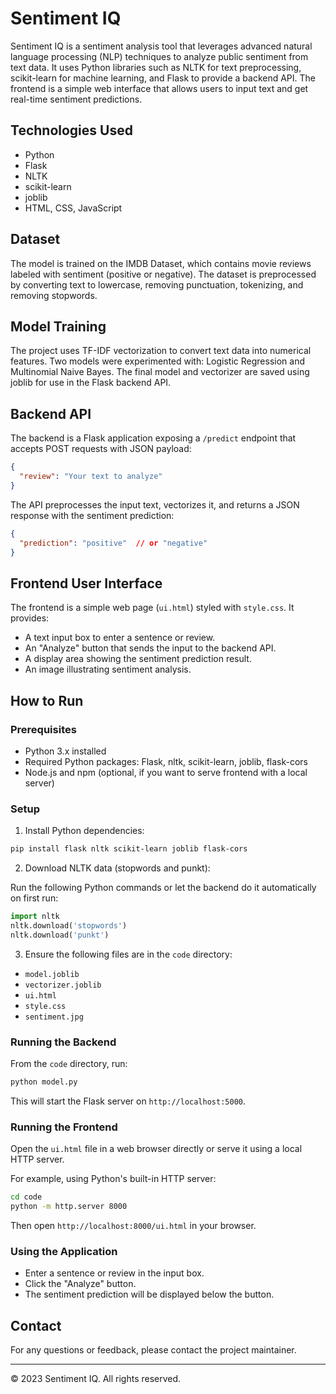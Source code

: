 # Sentiment IQ

Sentiment IQ is a sentiment analysis tool that leverages advanced natural language processing (NLP) techniques to analyze public sentiment from text data. It uses Python libraries such as NLTK for text preprocessing, scikit-learn for machine learning, and Flask to provide a backend API. The frontend is a simple web interface that allows users to input text and get real-time sentiment predictions.

## Technologies Used

- Python
- Flask
- NLTK
- scikit-learn
- joblib
- HTML, CSS, JavaScript

## Dataset

The model is trained on the IMDB Dataset, which contains movie reviews labeled with sentiment (positive or negative). The dataset is preprocessed by converting text to lowercase, removing punctuation, tokenizing, and removing stopwords.

## Model Training

The project uses TF-IDF vectorization to convert text data into numerical features. Two models were experimented with: Logistic Regression and Multinomial Naive Bayes. The final model and vectorizer are saved using joblib for use in the Flask backend API.

## Backend API

The backend is a Flask application exposing a `/predict` endpoint that accepts POST requests with JSON payload:

```json
{
  "review": "Your text to analyze"
}
```

The API preprocesses the input text, vectorizes it, and returns a JSON response with the sentiment prediction:

```json
{
  "prediction": "positive"  // or "negative"
}
```

## Frontend User Interface

The frontend is a simple web page (`ui.html`) styled with `style.css`. It provides:

- A text input box to enter a sentence or review.
- An "Analyze" button that sends the input to the backend API.
- A display area showing the sentiment prediction result.
- An image illustrating sentiment analysis.

## How to Run

### Prerequisites

- Python 3.x installed
- Required Python packages: Flask, nltk, scikit-learn, joblib, flask-cors
- Node.js and npm (optional, if you want to serve frontend with a local server)

### Setup

1. Install Python dependencies:

```bash
pip install flask nltk scikit-learn joblib flask-cors
```

2. Download NLTK data (stopwords and punkt):

Run the following Python commands or let the backend do it automatically on first run:

```python
import nltk
nltk.download('stopwords')
nltk.download('punkt')
```

3. Ensure the following files are in the `code` directory:

- `model.joblib`
- `vectorizer.joblib`
- `ui.html`
- `style.css`
- `sentiment.jpg`

### Running the Backend

From the `code` directory, run:

```bash
python model.py
```

This will start the Flask server on `http://localhost:5000`.

### Running the Frontend

Open the `ui.html` file in a web browser directly or serve it using a local HTTP server.

For example, using Python's built-in HTTP server:

```bash
cd code
python -m http.server 8000
```

Then open `http://localhost:8000/ui.html` in your browser.

### Using the Application

- Enter a sentence or review in the input box.
- Click the "Analyze" button.
- The sentiment prediction will be displayed below the button.

## Contact

For any questions or feedback, please contact the project maintainer.

---

&copy; 2023 Sentiment IQ. All rights reserved.

